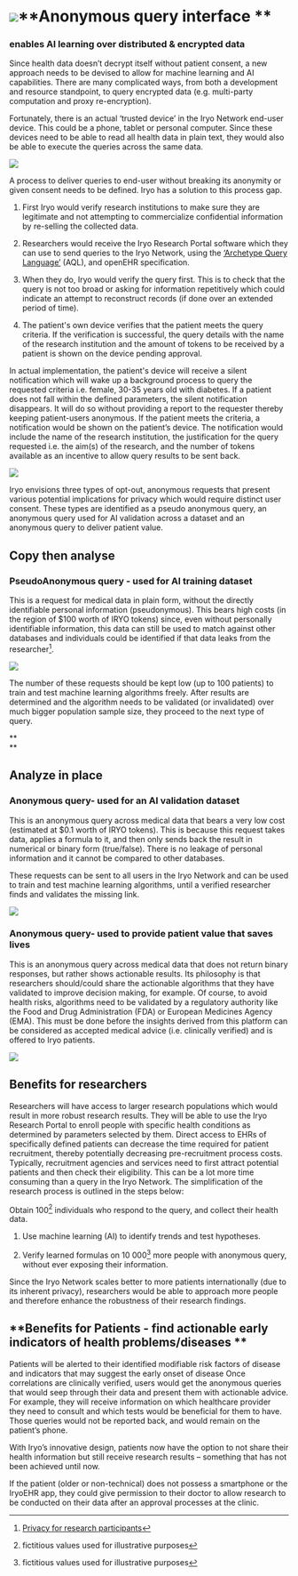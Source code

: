 # ![](assets/iryo_skica_1.png)**Anonymous query interface **

### **enables AI learning over distributed & encrypted data**

Since health data doesn’t decrypt itself without patient consent, a new approach needs to be devised to allow for machine learning and AI capabilities. There are many complicated ways, from both a development and resource standpoint, to query encrypted data \(e.g. multi-party computation and proxy re-encryption\).

Fortunately, there is an actual ‘trusted device’ in the Iryo Network end-user device. This could be a phone, tablet or personal computer. Since these devices need to be able to read all health data in plain text, they would also be able to execute the queries across the same data.

![](assets/Untitled-1.png)

A process to deliver queries to end-user without breaking its anonymity or given consent needs to be defined. Iryo has a solution to this process gap.

1. First Iryo would verify research institutions to make sure they are legitimate and not attempting to commercialize confidential information by re-selling the collected data.

2. Researchers would receive the Iryo Research Portal software which they can use to send queries to the Iryo Network, using the [‘Archetype Query Language’](https://www.gitbook.com/book/iryo/whitepaper/edit#) \(AQL\), and openEHR specification.

3. When they do, Iryo would verify the query first. This is to check that the query is not too broad or asking for information repetitively which could indicate an attempt to reconstruct records \(if done over an extended period of time\).

4. The patient's own device verifies that the patient meets the query criteria. If the verification is successful, the query details with the name of the research institution and the amount of tokens to be received by a patient is shown on the device pending approval.

In actual implementation, the patient's device will receive a silent notification which will wake up a background process to query the requested criteria i.e. female, 30-35 years old with diabetes. If a patient does not fall within the defined parameters, the silent notification disappears. It will do so without providing a report to the requester thereby keeping patient-users anonymous. If the patient meets the criteria, a notification would be shown on the patient’s device. The notification would include the name of the research institution, the justification for the query requested i.e. the aim\(s\) of the research, and the number of tokens available as an incentive to allow query results to be sent back.

![](assets/1_750.png)

Iryo envisions three types of opt-out, anonymous requests that present various potential implications for privacy which would require distinct user consent. These types are identified as a pseudo anonymous query, an anonymous query used for AI validation across a dataset and an anonymous query to deliver patient value.

## **Copy then analyse**

### **PseudoAnonymous query - used for AI training dataset**

This is a request for medical data in plain form, without the directly identifiable personal information \(pseudonymous\). This bears high costs \(in the region of $100 worth of IRYO tokens\) since, even without personally identifiable information, this data can still be used to match against other databases and individuals could be identified if that data leaks from the researcher[^1].

![](assets/2.png)

The number of these requests should be kept low \(up to 100 patients\) to train and test machine learning algorithms freely. After results are determined and the algorithm needs to be validated \(or invalidated\) over much bigger population sample size, they proceed to the next type of query.

**                  
**

## **Analyze in place**

### **Anonymous query- used for an AI validation dataset**

This is an anonymous query across medical data that bears a very low cost \(estimated at $0.1 worth of IRYO tokens\). This is because this request takes data, applies a formula to it, and then only sends back the result in numerical or binary form \(true/false\). There is no leakage of personal information and it cannot be compared to other databases.

These requests can be sent to all users in the Iryo Network and can be used to train and test machine learning algorithms, until a verified researcher finds and validates the missing link.



![](assets/3.png)



### **Anonymous query- used to provide patient value that saves lives**

This is an anonymous query across medical data that does not return binary responses, but rather shows actionable results. Its philosophy is that researchers should/could share the actionable algorithms that they have validated to improve decision making, for example. Of course, to avoid health risks, algorithms need to be validated by a regulatory authority like the Food and Drug Administration \(FDA\) or European Medicines Agency \(EMA\). This must be done before the insights derived from this platform can be considered as accepted medical advice \(i.e. clinically verified\) and is offered to Iryo patients.



![](assets/4.png)



## **Benefits for researchers**

Researchers will have access to larger research populations which would result in more robust research results. They will be able to use the Iryo Research Portal to enroll people with specific health conditions as determined by parameters selected by them. Direct access to EHRs of specifically defined patients can decrease the time required for patient recruitment, thereby potentially decreasing pre-recruitment process costs. Typically, recruitment agencies and services need to first attract potential patients and then check their eligibility. This can be a lot more time consuming than a query in the Iryo Network. The simplification of the research process is outlined in the steps below:

Obtain 100[^2] individuals who respond to the query, and collect their health data.

1. Use machine learning \(AI\) to identify trends and test hypotheses.

2. Verify learned formulas on 10 000[^2] more people with anonymous query, without ever exposing their information.

Since the Iryo Network scales better to more patients internationally \(due to its inherent privacy\), researchers would be able to approach more people and therefore enhance the robustness of their research findings.

## **Benefits for Patients - find actionable early indicators of health problems/diseases **

Patients will be alerted to their identified modifiable risk factors of disease and indicators that may suggest the early onset of disease Once correlations are clinically verified, users would get the anonymous queries that would seep through their data and present them with actionable advice. For example, they will receive information on which healthcare provider they need to consult and which tests would be beneficial for them to have. Those queries would not be reported back, and would remain on the patient’s phone.

With Iryo’s innovative design, patients now have the option to not share their health information but still receive research results – something that has not been achieved until now.

If the patient \(older or non-technical\) does not possess a smartphone or the IryoEHR app, they could give permission to their doctor to allow research to be conducted on their data after an approval processes at the clinic.

[^1]: [Privacy for research participants](https://en.wikipedia.org/wiki/Privacy_for_research_participants)

[^2]: fictitious values used for illustrative purposes

